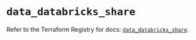 # `data_databricks_share`

Refer to the Terraform Registry for docs: [`data_databricks_share`](https://registry.terraform.io/providers/databricks/databricks/1.74.0/docs/data-sources/share).
